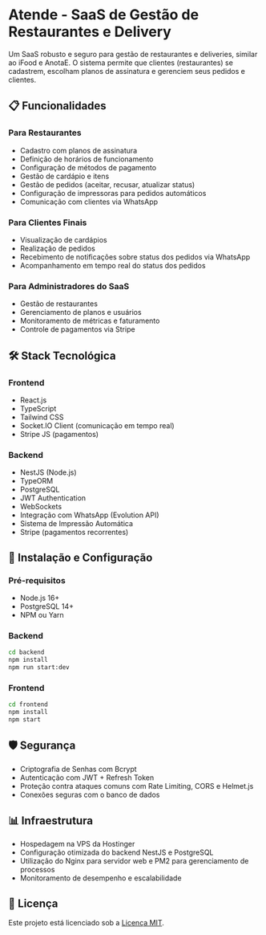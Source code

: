 # Atende - SaaS de Gestão de Restaurantes e Delivery

Um SaaS robusto e seguro para gestão de restaurantes e deliveries, similar ao iFood e AnotaE. O sistema permite que clientes (restaurantes) se cadastrem, escolham planos de assinatura e gerenciem seus pedidos e clientes.

## 📋 Funcionalidades

### Para Restaurantes
- Cadastro com planos de assinatura
- Definição de horários de funcionamento
- Configuração de métodos de pagamento
- Gestão de cardápio e itens
- Gestão de pedidos (aceitar, recusar, atualizar status)
- Configuração de impressoras para pedidos automáticos
- Comunicação com clientes via WhatsApp

### Para Clientes Finais
- Visualização de cardápios
- Realização de pedidos
- Recebimento de notificações sobre status dos pedidos via WhatsApp
- Acompanhamento em tempo real do status dos pedidos

### Para Administradores do SaaS
- Gestão de restaurantes
- Gerenciamento de planos e usuários
- Monitoramento de métricas e faturamento
- Controle de pagamentos via Stripe

## 🛠️ Stack Tecnológica

### Frontend
- React.js
- TypeScript
- Tailwind CSS
- Socket.IO Client (comunicação em tempo real)
- Stripe JS (pagamentos)

### Backend
- NestJS (Node.js)
- TypeORM
- PostgreSQL
- JWT Authentication
- WebSockets
- Integração com WhatsApp (Evolution API)
- Sistema de Impressão Automática
- Stripe (pagamentos recorrentes)

## 🚀 Instalação e Configuração

### Pré-requisitos
- Node.js 16+
- PostgreSQL 14+
- NPM ou Yarn

### Backend
```bash
cd backend
npm install
npm run start:dev
```

### Frontend
```bash
cd frontend
npm install
npm start
```

## 🛡️ Segurança
- Criptografia de Senhas com Bcrypt
- Autenticação com JWT + Refresh Token
- Proteção contra ataques comuns com Rate Limiting, CORS e Helmet.js
- Conexões seguras com o banco de dados

## 📊 Infraestrutura
- Hospedagem na VPS da Hostinger
- Configuração otimizada do backend NestJS e PostgreSQL
- Utilização do Nginx para servidor web e PM2 para gerenciamento de processos
- Monitoramento de desempenho e escalabilidade

## 📄 Licença
Este projeto está licenciado sob a [Licença MIT](LICENSE).
